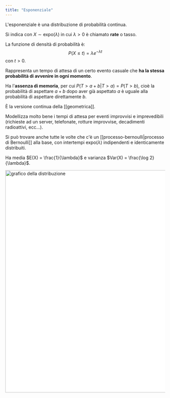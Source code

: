 ```yaml
---
title: "Esponenziale"
---
```

L'esponenziale è una distribuzione di probabilità continua.

Si indica con $X \sim \mathrm{expo}(\lambda)$ in cui $\lambda > 0$ è chiamato **rate** o tasso.

La funzione di densità di probabilità è:
$$
P(X \le t) = \lambda e^{-\lambda t}
$$
con $t > 0$.

Rappresenta un tempo di attesa di un certo evento casuale che **ha la stessa probabilità di avvenire in ogni momento**.

Ha l'**assenza di memoria**, per cui $P(T > a + b | T > a) = P(T > b)$, cioè la probabilità di aspettare $a + b$ dopo aver già aspettato $a$ è uguale alla probabilità di aspettare direttamente $b$.

È la versione continua della [[geometrica]].

Modellizza molto bene i tempi di attesa per eventi improvvisi e imprevedibili (richieste ad un server, telefonate, rotture improvvise, decadimenti radioattivi, ecc...).

Si può trovare anche tutte le volte che c'è un [[processo-bernoulli|processo di Bernoulli]] alla base, con intertempi $\mathrm{expo}(\lambda)$ indipendenti e identicamente distribuiti.

Ha media $E(X) = \frac{1}{\lambda}$ e varianza $Var(X) = \frac{\log 2}{\lambda}$.

<img src="https://upload.wikimedia.org/wikipedia/commons/e/ec/Exponential_pdf.svg" alt="grafico della distribuzione" width=700 style="background: white">
